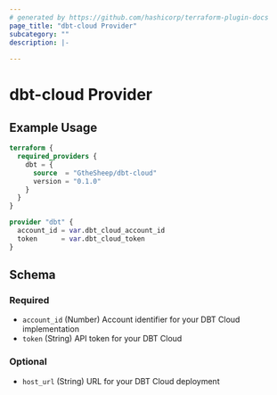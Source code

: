 ```yaml
---
# generated by https://github.com/hashicorp/terraform-plugin-docs
page_title: "dbt-cloud Provider"
subcategory: ""
description: |-
  
---
```


# dbt-cloud Provider



## Example Usage

```terraform
terraform {
  required_providers {
    dbt = {
      source  = "GtheSheep/dbt-cloud"
      version = "0.1.0"
    }
  }
}

provider "dbt" {
  account_id = var.dbt_cloud_account_id
  token      = var.dbt_cloud_token
}
```

<!-- schema generated by tfplugindocs -->
## Schema

### Required

- `account_id` (Number) Account identifier for your DBT Cloud implementation
- `token` (String) API token for your DBT Cloud

### Optional

- `host_url` (String) URL for your DBT Cloud deployment
